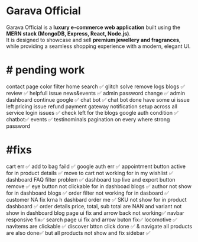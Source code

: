 # Garava Official

Garava Official is a **luxury e-commerce web application** built using the **MERN stack (MongoDB, Express, React, Node.js)**.  
It is designed to showcase and sell **premium jewellery and fragrances**, while providing a seamless shopping experience with a modern, elegant UI.  



# # pending work

contact page 
color filter 
home search ✅
glitch solve 
remove logs
blogs ✅ 
review ✅ helpfull issue
news&events ✅
admin password change ✅
admin dashboard
continue google  ✅
chat bot ✅ chat bot done have some ui issue left
pricing issue 
refund payment gateway
notification setup across all service 
login issues  ✅
check left for the blogs
google auth condition ✅
chatbot✅
events ✅
testinominals 
pagination on every where 
strong password 



# #fixs
cart err ✅
add to bag faild  ✅
google auth err ✅
appointment button active for in product details  ✅
move to cart not working for in my wishlist ✅
dashboard FAQ filter problem ✅
dashboard top live and export button remove ✅
eye button not clickable for in dashboad blogs ✅ 
author not show for in dashboard blogs ✅
order filter not working for in dasboard ✅
customer NA fix krna h dashbard order me ✅
SKU not show for in product dashboard ✅
order details price, total, sub total are NAN and variant not show in dashboard 
blog page ui fix and arrow back not working✅
navbar responsive fix✅
search page ui fix and arrow buton fix✅
locomotive ✅
navitems are clickable  ✅
discover btton click done ✅ & navigate all products are also done✅ but all products not show and fix sidebar ✅

